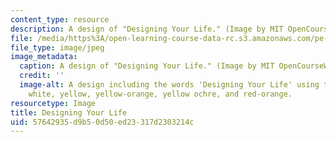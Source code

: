 ```yaml
---
content_type: resource
description: A design of "Designing Your Life." (Image by MIT OpenCourseWare.)
file: /media/https%3A/open-learning-course-data-rc.s3.amazonaws.com/pe-550-designing-your-life-january-iap-2007/57642935d9b50d50ed23317d2303214c_pe-550iap07.jpg
file_type: image/jpeg
image_metadata:
  caption: A design of "Designing Your Life." (Image by MIT OpenCourseWare.)
  credit: ''
  image-alt: A design including the words 'Designing Your Life' using the colors black,
    white, yellow, yellow-orange, yellow ochre, and red-orange.
resourcetype: Image
title: Designing Your Life
uid: 57642935-d9b5-0d50-ed23-317d2303214c
---
```

